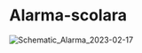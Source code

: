 # Alarma-scolara
![Schematic_Alarma_2023-02-17](https://user-images.githubusercontent.com/36111719/219685647-4f908227-68fc-42f3-bfdf-0716c653384b.png)
